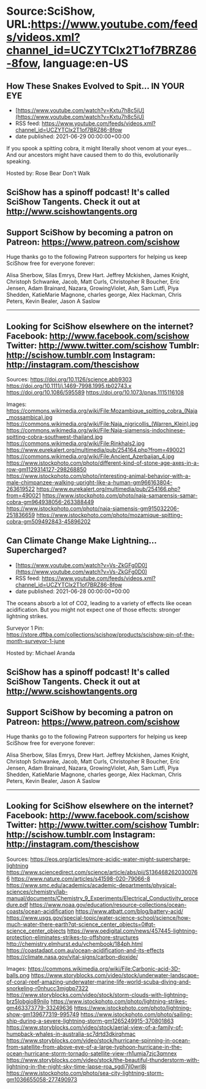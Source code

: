 # Source:SciShow, URL:https://www.youtube.com/feeds/videos.xml?channel_id=UCZYTClx2T1of7BRZ86-8fow, language:en-US

## How These Snakes Evolved to Spit… IN YOUR EYE
 - [https://www.youtube.com/watch?v=Kxtu7h8c5iU](https://www.youtube.com/watch?v=Kxtu7h8c5iU)
 - RSS feed: https://www.youtube.com/feeds/videos.xml?channel_id=UCZYTClx2T1of7BRZ86-8fow
 - date published: 2021-06-29 00:00:00+00:00

If you spook a spitting cobra, it might literally shoot venom at your eyes... And our ancestors might have caused them to do this, evolutionarily speaking.

Hosted by: Rose Bear Don't Walk

SciShow has a spinoff podcast! It's called SciShow Tangents. Check it out at http://www.scishowtangents.org
----------
Support SciShow by becoming a patron on Patreon: https://www.patreon.com/scishow
----------
Huge thanks go to the following Patreon supporters for helping us keep SciShow free for everyone forever:

Alisa Sherbow, Silas Emrys, Drew Hart. Jeffrey Mckishen, James Knight, Christoph Schwanke, Jacob, Matt Curls, Christopher R Boucher, Eric Jensen, Adam Brainard, Nazara, GrowingViolet, Ash, Sam Lutfi, Piya Shedden, KatieMarie Magnone, charles george, Alex Hackman, Chris Peters, Kevin Bealer, Jason A Saslow

----------
Looking for SciShow elsewhere on the internet?
Facebook: http://www.facebook.com/scishow
Twitter: http://www.twitter.com/scishow
Tumblr: http://scishow.tumblr.com
Instagram: http://instagram.com/thescishow
----------
Sources:
https://doi.org/10.1126/science.abb9303
https://doi.org/10.1111/j.1469-7998.1995.tb02743.x
https://doi.org/10.1086/595589
https://doi.org/10.1073/pnas.1115116108 

Images:
https://commons.wikimedia.org/wiki/File:Mozambique_spitting_cobra_(Naja_mossambica).jpg
https://commons.wikimedia.org/wiki/File:Naja_nigricollis_(Warren_Klein).jpg
https://commons.wikimedia.org/wiki/File:Naja-siamensis-indochinese-spitting-cobra-southwest-thailand.jpg
https://commons.wikimedia.org/wiki/File:Rinkhals2.jpg
https://www.eurekalert.org/multimedia/pub/254164.php?from=490021
https://commons.wikimedia.org/wiki/File:Ancient_Azerbaijan_4.jpg
https://www.istockphoto.com/photo/different-kind-of-stone-age-axes-in-a-row-gm1129314127-298268850
https://www.istockphoto.com/photo/interesting-animal-behavior-with-a-male-chimpanzee-walking-upright-like-a-human-gm966163804-263619522
https://www.eurekalert.org/multimedia/pub/254166.php?from=490021
https://www.istockphoto.com/photo/naja-samarensis-samar-cobra-gm964938056-263388449
https://www.istockphoto.com/photo/naja-siamensis-gm915032206-251836659
https://www.istockphoto.com/photo/mozamique-spitting-cobra-gm509492843-45896202

## Can Climate Change Make Lightning… Supercharged?
 - [https://www.youtube.com/watch?v=Vs-ZkGFg0D0](https://www.youtube.com/watch?v=Vs-ZkGFg0D0)
 - RSS feed: https://www.youtube.com/feeds/videos.xml?channel_id=UCZYTClx2T1of7BRZ86-8fow
 - date published: 2021-06-28 00:00:00+00:00

The oceans absorb a lot of CO2, leading to a variety of effects like ocean acidification. But you might not expect one of those effects: stronger lightning strikes.

Surveyor 1 Pin: https://store.dftba.com/collections/scishow/products/scishow-pin-of-the-month-surveyor-1-june

Hosted by: Michael Aranda

SciShow has a spinoff podcast! It's called SciShow Tangents. Check it out at http://www.scishowtangents.org
----------
Support SciShow by becoming a patron on Patreon: https://www.patreon.com/scishow
----------
Huge thanks go to the following Patreon supporters for helping us keep SciShow free for everyone forever:

Alisa Sherbow, Silas Emrys, Drew Hart. Jeffrey Mckishen, James Knight, Christoph Schwanke, Jacob, Matt Curls, Christopher R Boucher, Eric Jensen, Adam Brainard, Nazara, GrowingViolet, Ash, Sam Lutfi, Piya Shedden, KatieMarie Magnone, charles george, Alex Hackman, Chris Peters, Kevin Bealer, Jason A Saslow

----------
Looking for SciShow elsewhere on the internet?
Facebook: http://www.facebook.com/scishow
Twitter: http://www.twitter.com/scishow
Tumblr: http://scishow.tumblr.com
Instagram: http://instagram.com/thescishow
----------
Sources:
https://eos.org/articles/more-acidic-water-might-supercharge-lightning
https://www.sciencedirect.com/science/article/abs/pii/S1364682620300766
https://www.nature.com/articles/s41598-020-79066-8
https://www.smc.edu/academics/academic-departments/physical-sciences/chemistry/lab-manual/documents/Chemistry_9_Experiments/Electrical_Conductivity_procedure.pdf
https://www.noaa.gov/education/resource-collections/ocean-coasts/ocean-acidification
https://www.atbatt.com/blog/battery-acid/
https://www.usgs.gov/special-topic/water-science-school/science/how-much-water-there-earth?qt-science_center_objects=0#qt-science_center_objects
https://www.oedigital.com/news/457445-lightning-protection-eliminates-strikes-to-offshore-structures
http://chemistry.elmhurst.edu/vchembook/184ph.html
https://coastadapt.com.au/ocean-acidification-and-its-effects
https://climate.nasa.gov/vital-signs/carbon-dioxide/

Images:
https://commons.wikimedia.org/wiki/File:Carbonic-acid-3D-balls.png
https://www.storyblocks.com/video/stock/underwater-landscape-of-coral-reef-amazing-underwater-marine-life-world-scuba-diving-and-snorkeling-r0nhucc3mjgbp7322
https://www.storyblocks.com/video/stock/storm-clouds-with-lightning-brz5lobgio89nilo
https://www.istockphoto.com/photo/lightning-strikes-gm463373779-33249636
https://www.istockphoto.com/photo/lightning-show-gm139677319-995749
https://www.istockphoto.com/photo/sailing-ship-during-a-severe-lightning-storm-gm1265249915-370801863
https://www.storyblocks.com/video/stock/aerial-view-of-a-family-of-humpback-whales-in-australia-sc7drtd3dkirqhmac
https://www.storyblocks.com/video/stock/hurricane-spinning-in-ocean-from-satellite-from-above-eye-of-a-large-typhoon-hurricane-in-the-ocean-hurricane-storm-tornado-satellite-view-rh1umja7zjc3qmnex
https://www.storyblocks.com/video/stock/the-beautiful-thunderstorm-with-lightning-in-the-night-sky-time-lapse-roa_sgdi7jl0wrl8j
https://www.istockphoto.com/photo/sea-city-lightning-storm-gm1036655058-277490973

